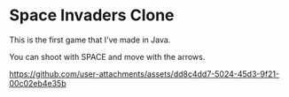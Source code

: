 <h1>Space Invaders Clone</h1>

This is the first game that I've made in Java.

You can shoot with SPACE and move with the arrows.


https://github.com/user-attachments/assets/dd8c4dd7-5024-45d3-9f21-00c02eb4e35b
 
